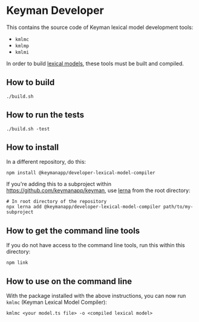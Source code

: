 Keyman Developer
================

This contains the source code of Keyman lexical model development tools:

 - `kmlmc`
 - `kmlmp`
 - `kmlmi`

In order to build [lexical models][], these tools must be built and
compiled.

[lexical models]: https://github.com/keymanapp/lexical-models


How to build
------------

    ./build.sh


How to run the tests
--------------------

    ./build.sh -test


How to install
--------------

In a different repository, do this:

    npm install @keymanapp/developer-lexical-model-compiler

If you're adding this to a subproject within
<https://github.com/keymanapp/keyman>, use [lerna][] from the root
directory:

    # In root directory of the repository
    npx lerna add @keymanapp/developer-lexical-model-compiler path/to/my-subproject


[lerna]: https://github.com/lerna/lerna#readme


How to get the command line tools
---------------------------------

If you do not have access to the command line tools, run this within
this directory:

    npm link


How to use on the command line
------------------------------

With the package installed with the above instructions, you can now run
`kmlmc` (Keyman Lexical Model Compiler):

    kmlmc <your model.ts file> -o <compiled lexical model>
